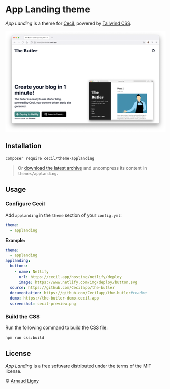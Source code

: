 # App Landing theme

_App Landing_ is a theme for [Cecil](https://cecil.app), powered by [Tailwind CSS](https://tailwindcss.com).

![Demo screenshot](docs/screenshot.png)

## Installation

```bash
composer require cecil/theme-applanding
```

> Or [download the latest archive](https://github.com/Cecilapp/theme-applanding/releases/latest/) and uncompress its content in `themes/applanding`.

## Usage

### Configure Cecil

Add `applanding` in the `theme` section of your `config.yml`:

```yaml
theme:
  - applanding
```

**Example:**

```yaml
theme:
  - applanding
applanding:
  buttons:
    - name: Netlify
      url: https://cecil.app/hosting/netlify/deploy
      image: https://www.netlify.com/img/deploy/button.svg
  source: https://github.com/Cecilapp/the-butler
  documentation: https://github.com/Cecilapp/the-butler#readme
  demo: https://the-butler-demo.cecil.app
  screenshot: cecil-preview.png
```

### Build the CSS

Run the following command to build the CSS file:

```bash
npm run css:build
```

## License

 _App Landing_ is a free software distributed under the terms of the MIT license.

© [Arnaud Ligny](https://arnaudligny.fr)
